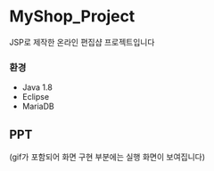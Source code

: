 # MyShop_Project
JSP로 제작한 온라인 편집샵 프로젝트입니다



### 환경

- Java 1.8
- Eclipse
- MariaDB

## PPT
(gif가 포함되어 화면 구현 부분에는 실행 화면이 보여집니다)
